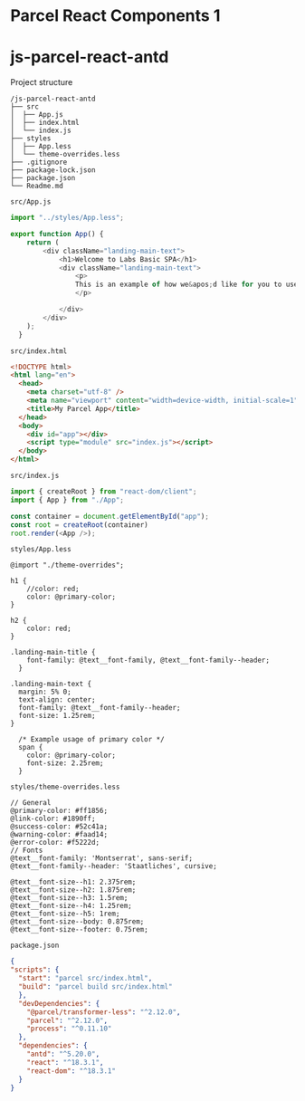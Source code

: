 # Parcel React Components 1

# js-parcel-react-antd

Project structure

```
/js-parcel-react-antd
├── src 
│  ├── App.js 
│  ├── index.html 
│  └── index.js
├── styles 
│  ├── App.less 
│  └── theme-overrides.less
├── .gitignore 
├── package-lock.json 
├── package.json 
└── Readme.md
```

`src/App.js`
```js
import "../styles/App.less";

export function App() {
    return (
        <div className="landing-main-text">
            <h1>Welcome to Labs Basic SPA</h1>
            <div className="landing-main-text">
                <p>
                This is an example of how we&apos;d like for you to use <span>State</span>.
                </p>

            </div>
        </div>
    );
  }
```

`src/index.html`
```html
<!DOCTYPE html>
<html lang="en">
  <head>
    <meta charset="utf-8" />
    <meta name="viewport" content="width=device-width, initial-scale=1">
    <title>My Parcel App</title>
  </head>
  <body>
    <div id="app"></div>
    <script type="module" src="index.js"></script>
  </body>
</html>
```

`src/index.js`
```js
import { createRoot } from "react-dom/client";
import { App } from "./App";

const container = document.getElementById("app");
const root = createRoot(container)
root.render(<App />);
```

`styles/App.less`
```less
@import "./theme-overrides";

h1 {
    //color: red;
    color: @primary-color;
}

h2 {
    color: red;
}

.landing-main-title {
    font-family: @text__font-family, @text__font-family--header;
  }
  
.landing-main-text {
  margin: 5% 0;
  text-align: center;
  font-family: @text__font-family--header;
  font-size: 1.25rem;
}
  
  /* Example usage of primary color */
  span {
    color: @primary-color;
    font-size: 2.25rem;
  }
```

`styles/theme-overrides.less`
```less
// General
@primary-color: #ff1856;
@link-color: #1890ff;
@success-color: #52c41a;
@warning-color: #faad14;
@error-color: #f5222d;
// Fonts
@text__font-family: 'Montserrat', sans-serif;
@text__font-family--header: 'Staatliches', cursive;

@text__font-size--h1: 2.375rem;
@text__font-size--h2: 1.875rem;
@text__font-size--h3: 1.5rem;
@text__font-size--h4: 1.25rem;
@text__font-size--h5: 1rem;
@text__font-size--body: 0.875rem;
@text__font-size--footer: 0.75rem;
```

```package.json```
```json
{
"scripts": {
  "start": "parcel src/index.html",
  "build": "parcel build src/index.html"
  },
  "devDependencies": {
    "@parcel/transformer-less": "^2.12.0",
    "parcel": "^2.12.0",
    "process": "^0.11.10"
  },
  "dependencies": {
    "antd": "^5.20.0",
    "react": "^18.3.1",
    "react-dom": "^18.3.1"
  }
}
```
